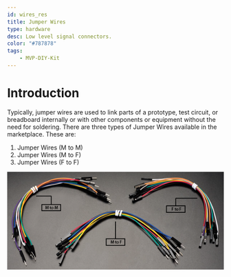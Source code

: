 ```yaml
---
id: wires_res
title: Jumper Wires
type: hardware
desc: Low level signal connectors.
color: "#787878"
tags:
    - MVP-DIY-Kit
---
```

# Introduction

Typically, jumper wires are used to link parts of a prototype, test circuit, or breadboard internally or with other components or equipment without the need for soldering. There are three types of Jumper Wires available in the marketplace. These are:
1. Jumper Wires (M to M)
2. Jumper Wires (M to F)
3. Jumper Wires (F to F)

![alt text](img/Jumper-wires.png)